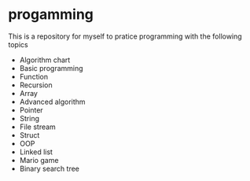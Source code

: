 # progamming
This is a repository for myself to pratice programming with the following topics
- Algorithm chart
- Basic programming
- Function
- Recursion
- Array
- Advanced algorithm
- Pointer
- String
- File stream
- Struct
- OOP
- Linked list
- Mario game
- Binary search tree